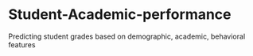 # Student-Academic-performance
Predicting student grades based on demographic, academic, behavioral features
